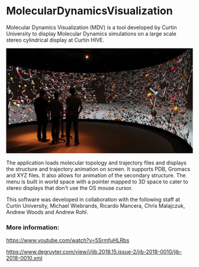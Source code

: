 # MolecularDynamicsVisualization

Molecular Dynamics Visualization (MDV) is a tool developed by Curtin University to display Molecular Dynamics simulations on a large scale stereo cylindrical display at Curtin HIVE.

![MDV on HIVE Cylinder Display](Docs/Images/MDVHIVECylinder.jpg)

The application loads molecular topology and trajectory files and displays the structure and trajectory animation on screen. It supports PDB, Gromacs and XYZ files. It also allows for animation of the secondary structure. The menu is built in world space with a pointer mapped to 3D space to cater to stereo displays that don't use the OS mouse cursor.

This software was developed in collaboration with the following staff  at Curtin University, Michael Wiebrands, Ricardo Mancera, Chris Malajczuk, Andrew  Woods and Andrew Rohl.

### More information:

https://www.youtube.com/watch?v=5SrmfuHLRbs

https://www.degruyter.com/view/j/jib.2018.15.issue-2/jib-2018-0010/jib-2018-0010.xml
